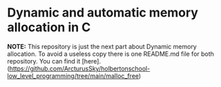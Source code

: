# Dynamic and automatic memory allocation in C

**NOTE:** This repository is just the next part about Dynamic memory allocation. To avoid a useless copy there is one README.md file for both repository. You can find it [here]. (https://github.com/ArcturusSky/holbertonschool-low_level_programming/tree/main/malloc_free)